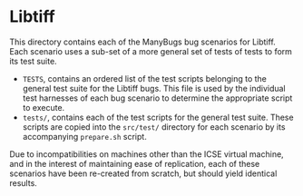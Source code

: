# Libtiff

This directory contains each of the ManyBugs bug scenarios for Libtiff.
Each scenario uses a sub-set of a more general set of tests of tests to form its
test suite.

* `TESTS`, contains an ordered list of the test scripts belonging to the
  general test suite for the Libtiff bugs. This file is used by the individual
  test harnesses of each bug scenario to determine the appropriate script to
  execute.
* `tests/`, contains each of the test scripts for the general test suite. These
  scripts are copied into the `src/test/` directory for each scenario by its
  accompanying `prepare.sh` script.

Due to incompatibilities on machines other than the ICSE virtual machine, and
in the interest of maintaining ease of replication, each of these scenarios
have been re-created from scratch, but should yield identical results.
